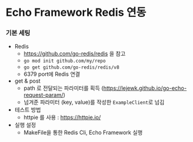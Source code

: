 # Echo Framework Redis 연동

### 기본 세팅
- Redis
    - https://github.com/go-redis/redis 을 참고
    - `go mod init github.com/my/repo`
    - `go get github.com/go-redis/redis/v8`
    - 6379 port에 Redis 연결
- get & post
    - path 로 전달되는 파라미터를 획득 (https://lejewk.github.io/go-echo-request-param/)
    - 넘겨준 파라미터 (key, value)를 작성한 `ExampleClient`로 넘김
- 테스트 방법
    - httpie 를 사용 : https://httpie.io/ 
- 실행 설정
    - MakeFile을 통한 Redis Cli, Echo Framework 실행